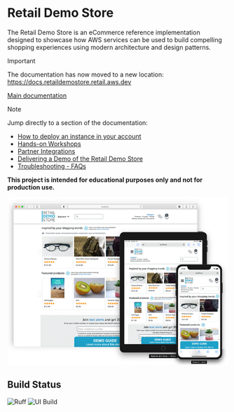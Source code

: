 
# Retail Demo Store

The Retail Demo Store is an eCommerce reference implementation designed to showcase how AWS services can be used to build compelling shopping experiences using modern architecture and design patterns.

> [!IMPORTANT]  
> The documentation has now moved to a new location: https://docs.retaildemostore.retail.aws.dev
> 
> [Main documentation](https://docs.retaildemostore.retail.aws.dev)

> [!NOTE]
> Jump directly to a section of the documentation:
>
> * [How to deploy an instance in your account ](https://docs.retaildemostore.retail.aws.dev/Deployment/getting-started/)
> * [Hands-on Workshops](https://docs.retaildemostore.retail.aws.dev/workshops/hands-on-workshops/)
> * [Partner Integrations](https://docs.retaildemostore.retail.aws.dev/partner-integrations/partner-integrations/)
> * [Delivering a Demo of the Retail Demo Store ](https://docs.retaildemostore.retail.aws.dev/Available%20Demos/)
> * [Troubleshooting - FAQs](https://docs.retaildemostore.retail.aws.dev/Deployment/troubleshooting/)


**This project is intended for educational purposes only and not for production use.**

![Retail Demo Store Home Page](./docs/assets/retaildemostore-home-devices.png)


## Build Status

![Ruff](https://github.com/aws-samples/retail-demo-store/actions/workflows/ruff.yml/badge.svg?branch=master)
![UI Build](https://github.com/aws-samples/retail-demo-store/actions/workflows/build-ui.yml/badge.svg?branch=master)
